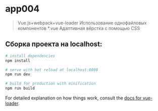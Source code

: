 # app004
> Vue.js+webpack+vue-loader
> Использование однофайловых компонентов *.vue
> Адаптивная вёрстка с помощью CSS

## Сборка проекта на localhost:
``` bash
# install dependencies
npm install

# serve with hot reload at localhost:8080
npm run dev

# build for production with minification
npm run build
```
For detailed explanation on how things work, consult the [docs for vue-loader](http://vuejs.github.io/vue-loader).
